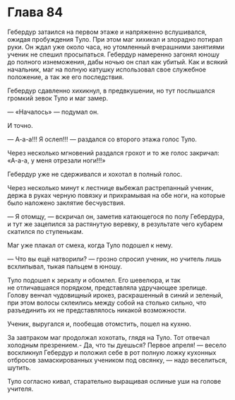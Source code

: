 # Глава 84

Гебердур затаился на первом этаже и напряженно вслушивался, ожидая пробуждения Туло. При этом маг хихикал и злорадно потирал руки. Он ждал уже около часа, но утомленный вчерашними занятиями ученик не спешил просыпаться. Гебердур намеренно загонял юношу до полного изнеможения, дабы ночью он спал как убитый. Как и всякий начальник, маг на полную катушку использовал свое служебное положение, а так же его последствия. 

Гебердур сдавленно хихикнул, в предвкушении, но тут послышался громкий зевок Туло и маг замер.

— «Началось» — подумал он.

И точно.

— А-а-а!!! Я ослеп!!! — раздался со второго этажа голос Туло.

Через несколько мгновений раздался грохот и то же голос закричал: «А-а-а, у меня отрезали ноги!!!»

Гебердур уже не сдерживался и хохотал в полный голос.

Через несколько минут к лестнице выбежал растрепанный ученик, держа в руках черную повязку и прихрамывая на обе ноги, на которые было наложено заклятие бесчувствия.

— Я отомщу, — вскричал он, заметив катающегося по полу Гебердура, и тут же зацепился за растянутую веревку, в результате чего кубарем скатился по ступенькам.

Маг уже плакал от смеха, когда Туло подошел к нему.

— Что вы ещё натворили? — грозно спросил ученик, но учитель лишь всхлипывал, тыкая пальцем в юношу.

Туло подошел к зеркалу и обомлел. Его шевелюра, и так не отличавшаяся порядком, представляла удручающее зрелище. Голову венчал чудовищный ирокез, раскрашенный в синий и зеленый, при этом волосы склеились между собой на столько сильно, что разъединить их не представлялось никакой возможности. 

Ученик, выругался и, пообещав отомстить, пошел на кухню.

За завтраком маг продолжал хохотать, глядя на Туло. Тот отвечал холодным презрением.- Да, что ты дуешься? Первое апреля! — весело воскликнул Гебердур и положил себе в рот полную ложку кухонных отбросов замаскированных учеником под овсянку, — надо веселиться, шутить.

Туло согласно кивал, старательно выращивая ослиные уши на голове учителя.


